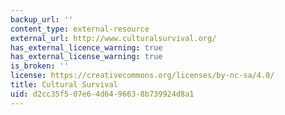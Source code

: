 ```yaml
---
backup_url: ''
content_type: external-resource
external_url: http://www.culturalsurvival.org/
has_external_licence_warning: true
has_external_license_warning: true
is_broken: ''
license: https://creativecommons.org/licenses/by-nc-sa/4.0/
title: Cultural Survival
uid: d2cc35f5-07e6-4d64-9663-8b739924d8a1
---
```

